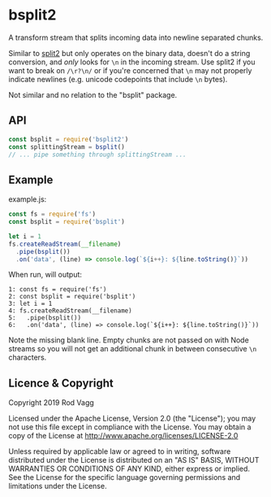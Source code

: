 # bsplit2

A transform stream that splits incoming data into newline separated chunks.

Similar to [split2](https://github.com/mcollina/split2) but only operates on the binary data, doesn't do a string conversion, and _only_ looks for `\n` in the incoming stream. Use split2 if you want to break on `/\r?\n/` or if you're concerned that `\n` may not properly indicate newlines (e.g. unicode codepoints that include `\n` bytes).

Not similar and no relation to the "bsplit" package.

## API

```js
const bsplit = require('bsplit2')
const splittingStream = bsplit()
// ... pipe something through splittingStream ...
```

## Example

example.js:

```js
const fs = require('fs')
const bsplit = require('bsplit')

let i = 1
fs.createReadStream(__filename)
  .pipe(bsplit())
  .on('data', (line) => console.log(`${i++}: ${line.toString()}`))
```

When run, will output:

```
1: const fs = require('fs')
2: const bsplit = require('bsplit')
3: let i = 1
4: fs.createReadStream(__filename)
5:   .pipe(bsplit())
6:   .on('data', (line) => console.log(`${i++}: ${line.toString()}`))
```

Note the missing blank line. Empty chunks are not passed on with Node streams so you will not get an additional chunk in between consecutive `\n` characters.

## Licence & Copyright

Copyright 2019 Rod Vagg

Licensed under the Apache License, Version 2.0 (the "License"); you may not use this file except in compliance with the License. You may obtain a copy of the License at http://www.apache.org/licenses/LICENSE-2.0

Unless required by applicable law or agreed to in writing, software distributed under the License is distributed on an "AS IS" BASIS, WITHOUT WARRANTIES OR CONDITIONS OF ANY KIND, either express or implied. See the License for the specific language governing permissions and limitations under the License.
